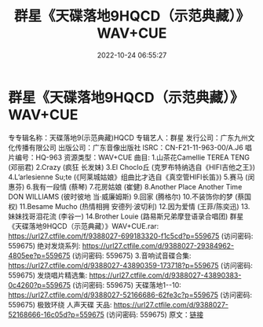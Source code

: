 ﻿---
title: 群星《天碟落地9HQCD（示范典藏）》WAV+CUE
date: 2022-10-24 06:55:27
categories: 试音碟、非卖品、发烧碟
tags: 纯音雅乐
---
# 群星《天碟落地9HQCD（示范典藏）》WAV+CUE

专专辑名称：天碟落地9(示范典藏)HQCD
专辑艺人：群星
发行公司：广东九州文化传播有限公司
出版公司：广东音像出版社
lSRC：CN-F21-11-963-00/A.J6
唱片编号：HQ-963
资源类型：WAV+CUE
曲目:
1.山茶花Camellie TEREA TENG (邓丽君)
2.Crazy (疯狂 长发妹)
3.El Choclo丘 (克罗布特纳选自《HIFI吉他之王》)
4.L’arlesienne Su;te (《阿莱城姑娘》组曲比才选自《真空管HlFl长笛》)
5.赛马 (闵惠芬)
6.我有一段情 (蔡琴)
7.花房姑娘 (崔健)
8.Another Place Another Time DON WILLlAMS (彼时彼地 当·威廉姆斯)
9.回家 (腾格尔)
10.不装饰你的梦 (蔡国权)
11.Besame Mucho (热情相拥 安德列·波切利)
12.因为爱情 (王菲/陈奕迅)
13.妹妹找哥泪花流 (李谷一)
14.Brother Louie (路易斯兄弟摩登语录合唱团)
群星 《天碟落地9HQCD（示范典藏）》WAV+CUE.rar: https://url27.ctfile.com/f/9388027-699183320-f1c5cd?p=559675
(访问密码: 559675)
绝对发烧系列: https://url27.ctfile.com/d/9388027-29384962-4805ee?p=559675
(访问密码: 559675)
3.音响试音碟合集: https://url27.ctfile.com/d/9388027-43890359-173718?p=559675
(访问密码: 559675)
发烧唱片精选集: https://url27.ctfile.com/d/9388027-43890383-0c4260?p=559675
(访问密码: 559675)
天碟落地1--10: https://url27.ctfile.com/d/9388027-52166686-62fe3c?p=559675
(访问密码: 559675)
极致环绕 人声天碟 天品: https://url27.ctfile.com/d/9388027-52168666-16c05d?p=559675
(访问密码: 559675)
原文：[链接](https://blog.sina.com.cn/s/blog_1647c7e760103100g.html)